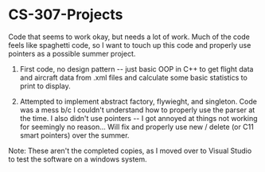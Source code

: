 # CS-307-Projects

Code that seems to work okay, but needs a lot of work. Much of the code feels like spaghetti code, so I want to touch up this code and properly use pointers as a possible summer project.

1. First code, no design pattern -- just basic OOP in C++ to get flight data and aircraft data from .xml files and calculate some basic statistics to print to display.

2. Attempted to implement abstract factory, flywieght, and singleton. Code was a mess b/c I couldn't understand how to properly use the parser at the time. I also didn't use pointers -- I got annoyed at things not working for seemingly no reason... Will fix and properly use new / delete (or C11 smart pointers) over the summer.

Note: These aren't the completed copies, as I moved over to Visual Studio to test the software on a windows system.
